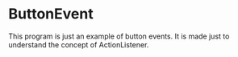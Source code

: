 ButtonEvent
===========

This program is just an example of button events. It is made just to understand the concept of ActionListener.
